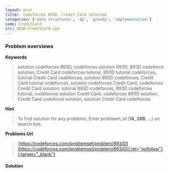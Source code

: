 ```yaml
---
layout: post
title:  Codeforces 893D. Credit Card solution
categories: ['data structures', 'dp', 'greedy', 'implementation']
code: CreditCard
src: 893D-CreditCard.cpp
---
```

### **Problem overviews**

**Keywords**
> solution codeforces 893D, codeforces solution 893D, 893D codeforce solution, Credit Card codeforces tutorial, 893D tutorial codeforces, tutorial Credit Card codeforces, solution 893D codeforces, Credit Card tutorial codeforces, solution codeforces Credit Card, codeforces Credit Card solution, tutorial 893D codeforces, 893D codeforces tutorial, codeforces solution Credit Card, codeforces 893D solution, Credit Card codeforce solution, solution Credit Card codeforces

**Hint**
> To find solution for any problems, Enter probleam_id (**1A, 28B**, ...) on search box. 

**Problems Url**
> [https://codeforces.com/problemset/problem/893/D](https://codeforces.com/problemset/problem/893/D){:rel="nofollow"}{:target="_blank"}

#### **Solution**



